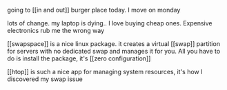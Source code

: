 going to [[in and out]] burger place today. I move on monday

lots of change. my laptop is dying.. I love buying cheap ones. Expensive electronics rub me the wrong way

[[swapspace]] is a nice linux package. it creates a virtual [[swap]] partition for servers with no dedicated swap and manages it for you. All you have to do is install the package, it's [[zero configuration]]

[[htop]] is such a nice app for managing system resources, it's how I discovered my swap issue

